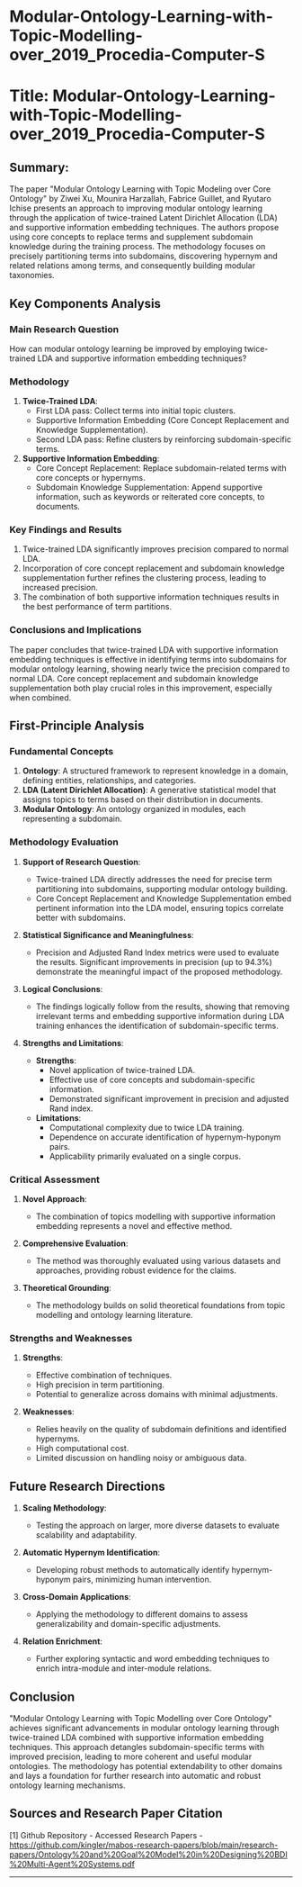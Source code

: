 # Modular-Ontology-Learning-with-Topic-Modelling-over_2019_Procedia-Computer-S

# Title: Modular-Ontology-Learning-with-Topic-Modelling-over_2019_Procedia-Computer-S

## Summary:
The paper "Modular Ontology Learning with Topic Modeling over Core Ontology" by Ziwei Xu, Mounira Harzallah, Fabrice Guillet, and Ryutaro Ichise presents an approach to improving modular ontology learning through the application of twice-trained Latent Dirichlet Allocation (LDA) and supportive information embedding techniques. The authors propose using core concepts to replace terms and supplement subdomain knowledge during the training process. The methodology focuses on precisely partitioning terms into subdomains, discovering hypernym and related relations among terms, and consequently building modular taxonomies.

## Key Components Analysis

### Main Research Question
How can modular ontology learning be improved by employing twice-trained LDA and supportive information embedding techniques?

### Methodology
1. **Twice-Trained LDA**:
   - First LDA pass: Collect terms into initial topic clusters.
   - Supportive Information Embedding (Core Concept Replacement and Knowledge Supplementation).
   - Second LDA pass: Refine clusters by reinforcing subdomain-specific terms.
2. **Supportive Information Embedding**:
   - Core Concept Replacement: Replace subdomain-related terms with core concepts or hypernyms.
   - Subdomain Knowledge Supplementation: Append supportive information, such as keywords or reiterated core concepts, to documents.

### Key Findings and Results
1. Twice-trained LDA significantly improves precision compared to normal LDA.
2. Incorporation of core concept replacement and subdomain knowledge supplementation further refines the clustering process, leading to increased precision.
3. The combination of both supportive information techniques results in the best performance of term partitions.

### Conclusions and Implications
The paper concludes that twice-trained LDA with supportive information embedding techniques is effective in identifying terms into subdomains for modular ontology learning, showing nearly twice the precision compared to normal LDA. Core concept replacement and subdomain knowledge supplementation both play crucial roles in this improvement, especially when combined.

## First-Principle Analysis

### Fundamental Concepts
1. **Ontology**: A structured framework to represent knowledge in a domain, defining entities, relationships, and categories.
2. **LDA (Latent Dirichlet Allocation)**: A generative statistical model that assigns topics to terms based on their distribution in documents.
3. **Modular Ontology**: An ontology organized in modules, each representing a subdomain.

### Methodology Evaluation
1. **Support of Research Question**:
   - Twice-trained LDA directly addresses the need for precise term partitioning into subdomains, supporting modular ontology building.
   - Core Concept Replacement and Knowledge Supplementation embed pertinent information into the LDA model, ensuring topics correlate better with subdomains.
   
2. **Statistical Significance and Meaningfulness**:
   - Precision and Adjusted Rand Index metrics were used to evaluate the results. Significant improvements in precision (up to 94.3%) demonstrate the meaningful impact of the proposed methodology.

3. **Logical Conclusions**:
   - The findings logically follow from the results, showing that removing irrelevant terms and embedding supportive information during LDA training enhances the identification of subdomain-specific terms.

4. **Strengths and Limitations**:
   - **Strengths**:
     - Novel application of twice-trained LDA.
     - Effective use of core concepts and subdomain-specific information.
     - Demonstrated significant improvement in precision and adjusted Rand index.
   - **Limitations**:
     - Computational complexity due to twice LDA training.
     - Dependence on accurate identification of hypernym-hyponym pairs.
     - Applicability primarily evaluated on a single corpus.

### Critical Assessment

1. **Novel Approach**:
   - The combination of topics modelling with supportive information embedding represents a novel and effective method.
   
2. **Comprehensive Evaluation**:
   - The method was thoroughly evaluated using various datasets and approaches, providing robust evidence for the claims.

3. **Theoretical Grounding**:
   - The methodology builds on solid theoretical foundations from topic modelling and ontology learning literature.

### Strengths and Weaknesses

1. **Strengths**:
   - Effective combination of techniques.
   - High precision in term partitioning.
   - Potential to generalize across domains with minimal adjustments.

2. **Weaknesses**:
   - Relies heavily on the quality of subdomain definitions and identified hypernyms.
   - High computational cost.
   - Limited discussion on handling noisy or ambiguous data.

## Future Research Directions
1. **Scaling Methodology**:
   - Testing the approach on larger, more diverse datasets to evaluate scalability and adaptability.
  
2. **Automatic Hypernym Identification**:
   - Developing robust methods to automatically identify hypernym-hyponym pairs, minimizing human intervention.

3. **Cross-Domain Applications**:
   - Applying the methodology to different domains to assess generalizability and domain-specific adjustments.

4. **Relation Enrichment**:
   - Further exploring syntactic and word embedding techniques to enrich intra-module and inter-module relations.

## Conclusion
"Modular Ontology Learning with Topic Modelling over Core Ontology" achieves significant advancements in modular ontology learning through twice-trained LDA combined with supportive information embedding techniques. This approach detangles subdomain-specific terms with improved precision, leading to more coherent and useful modular ontologies. The methodology has potential extendability to other domains and lays a foundation for further research into automatic and robust ontology learning mechanisms.

## Sources and Research Paper Citation
[1] Github Repository - Accessed Research Papers - https://github.com/kingler/mabos-research-papers/blob/main/research-papers/Ontology%20and%20Goal%20Model%20in%20Designing%20BDI%20Multi-Agent%20Systems.pdf
___